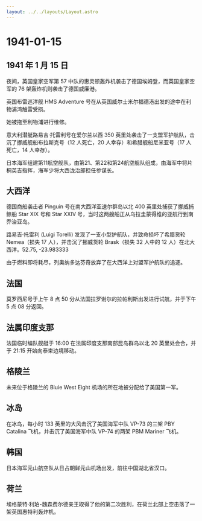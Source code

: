 ```yaml
---
layout: ../../layouts/Layout.astro
---
```


# 1941-01-15

## 1941 年 1 月 15 日

夜间，英国皇家空军第 57
中队的惠灵顿轰炸机袭击了德国埃姆登，而英国皇家空军的 76
架轰炸机则袭击了德国威廉港。

英国布雷巡洋舰 HMS Adventure
号在从英国威尔士米尔福德港出发的途中在利物浦湾触雷受损。

她被拖至利物浦进行维修。

意大利潜艇路易吉·托雷利号在爱尔兰以西 350
英里处袭击了一支盟军护航队，击沉了挪威舰船布拉斯克号（12 人死亡，20
人幸存）和希腊舰船尼米亚号（17 人死亡，14 人幸存）。

日本海军组建第11航空舰队，由第21、第22和第24航空舰队组成，由海军中将片桐英吉指挥，海军少将大西泷治郎担任参谋长。

## 大西洋

德国商船袭击者 Pinguin 号在南大西洋亚速尔群岛以北 400
英里处捕获了挪威捕鲸船 Star XIX 号和 Star XXIV
号，当时这两艘船正从乌拉圭蒙得维的亚航行到南乔治亚岛。

路易吉·托雷利 (Luigi Torelli) 发现了一支小型护航队，并致命损坏了希腊货轮
Nemea（损失 17 人），并击沉了挪威货轮 Brask（损失 32 人中的 12
人）在北大西洋。52.75, -23.983333

由于燃料即将耗尽，列奥纳多达芬奇放弃了在大西洋上对盟军护航队的追逐。

## 法国

莫罗西尼号于上午 8 点 50
分从法国拉罗谢尔的拉帕利斯出发进行试航，并于下午 5 点 08 分返回。

## 法属印度支那

法国临时编队舰艇于 16:00 在法属印度支那南部昆岛群岛以北 20
英里处会合，并于 21:15 开始向泰柬边境移动。

## 格陵兰

未来位于格陵兰的 Bluie West Eight 机场的所在地被分配给了美国第一军。

## 冰岛

在冰岛，每小时 133 英里的大风击沉了美国海军中队 VP-73 的三架 PBY
Catalina 飞机，并击沉了美国海军中队 VP-74 的两架 PBM Mariner 飞机。

## 韩国

日本海军元山航空队从日占朝鲜元山机场出发，前往中国湖北省汉口。

## 荷兰

埃格蒙特·利珀-魏森费尔德亲王取得了他的第二次胜利，在荷兰北部上空击落了一架英国惠特利轰炸机。